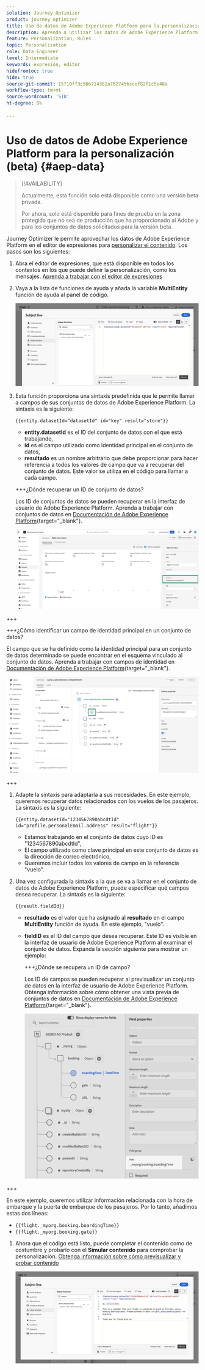 ```yaml
---
solution: Journey Optimizer
product: journey optimizer
title: Uso de datos de Adobe Experience Platform para la personalización (beta)
description: Aprenda a utilizar los datos de Adobe Experience Platform para la personalización.
feature: Personalization, Rules
topic: Personalization
role: Data Engineer
level: Intermediate
keywords: expresión, editor
hidefromtoc: true
hide: true
source-git-commit: 15710ff3c506714382a7627456ccef82f1c5e48a
workflow-type: tm+mt
source-wordcount: '518'
ht-degree: 0%

---
```


# Uso de datos de Adobe Experience Platform para la personalización (beta) {#aep-data}

>[!AVAILABILITY]
>
>Actualmente, esta función solo está disponible como una versión beta privada.
>
>Por ahora, solo está disponible para fines de prueba en la zona protegida que no sea de producción que ha proporcionado al Adobe y para los conjuntos de datos solicitados para la versión beta.

Journey Optimizer le permite aprovechar los datos de Adobe Experience Platform en el editor de expresiones para [personalizar el contenido](../personalization/personalize.md). Los pasos son los siguientes:

1. Abra el editor de expresiones, que está disponible en todos los contextos en los que puede definir la personalización, como los mensajes. [Aprenda a trabajar con el editor de expresiones](../personalization/personalization-build-expressions.md)

1. Vaya a la lista de funciones de ayuda y añada la variable **MultiEntity** función de ayuda al panel de código.

   ![](assets/aep-data-helper.png)

1. Esta función proporciona una sintaxis predefinida que le permite llamar a campos de sus conjuntos de datos de Adobe Experience Platform. La sintaxis es la siguiente:

   ```
   {{entity.datasetId="datasetId" id="key" result="store"}}
   ```

   * **entity.datasetId** es el ID del conjunto de datos con el que está trabajando,
   * **id** es el campo utilizado como identidad principal en el conjunto de datos,
   * **resultado** es un nombre arbitrario que debe proporcionar para hacer referencia a todos los valores de campo que va a recuperar del conjunto de datos. Este valor se utiliza en el código para llamar a cada campo.

   +++¿Dónde recuperar un ID de conjunto de datos?

   Los ID de conjuntos de datos se pueden recuperar en la interfaz de usuario de Adobe Experience Platform. Aprenda a trabajar con conjuntos de datos en [Documentación de Adobe Experience Platform](https://experienceleague.adobe.com/en/docs/experience-platform/catalog/datasets/user-guide#view-datasets){target="_blank"}.

   ![](assets/aep-data-dataset.png)

+++

   +++¿Cómo identificar un campo de identidad principal en un conjunto de datos?

   El campo que se ha definido como la identidad principal para un conjunto de datos determinado se puede encontrar en el esquema vinculado al conjunto de datos. Aprenda a trabajar con campos de identidad en [Documentación de Adobe Experience Platform](https://experienceleague.adobe.com/en/docs/experience-platform/xdm/ui/fields/identity){target="_blank"}.

   ![](assets/aep-data-identity.png)

+++

1. Adapte la sintaxis para adaptarla a sus necesidades. En este ejemplo, queremos recuperar datos relacionados con los vuelos de los pasajeros. La sintaxis es la siguiente:

   ```
   {{entity.datasetId="1234567890abcdtId" id="profile.personalEmail.address" result="flight"}}
   ```

   * Estamos trabajando en el conjunto de datos cuyo ID es &quot;1234567890abcdtId&quot;,
   * El campo utilizado como clave principal en este conjunto de datos es la dirección de correo electrónico,
   * Queremos incluir todos los valores de campo en la referencia &quot;vuelo&quot;.

1. Una vez configurada la sintaxis a la que se va a llamar en el conjunto de datos de Adobe Experience Platform, puede especificar qué campos desea recuperar. La sintaxis es la siguiente:

   ```
   {{result.fieldId}}
   ```

   * **resultado** es el valor que ha asignado al **resultado** en el campo **MultiEntity** función de ayuda. En este ejemplo, &quot;vuelo&quot;.
   * **fieldID** es el ID del campo que desea recuperar. Este ID es visible en la interfaz de usuario de Adobe Experience Platform al examinar el conjunto de datos. Expanda la sección siguiente para mostrar un ejemplo:

     +++¿Dónde se recupera un ID de campo?

     Los ID de campos se pueden recuperar al previsualizar un conjunto de datos en la interfaz de usuario de Adobe Experience Platform. Obtenga información sobre cómo obtener una vista previa de conjuntos de datos en [Documentación de Adobe Experience Platform](https://experienceleague.adobe.com/en/docs/experience-platform/catalog/datasets/user-guide#preview){target="_blank"}.

     ![](assets/aep-data-field.png)

+++

   En este ejemplo, queremos utilizar información relacionada con la hora de embarque y la puerta de embarque de los pasajeros. Por lo tanto, añadimos estas dos líneas:

   * `{{flight._myorg.booking.boardingTime}}`
   * `{{flight._myorg.booking.gate}}`

1. Ahora que el código está listo, puede completar el contenido como de costumbre y probarlo con el **Simular contenido** para comprobar la personalización. [Obtenga información sobre cómo previsualizar y probar contenido](../content-management/preview-test.md)


   ![](assets/aep-data-sample.png)
